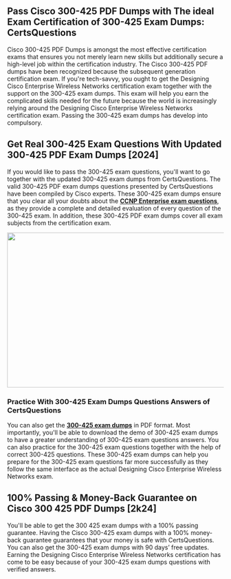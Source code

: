 <h2>Pass Cisco 300-425 PDF Dumps with The ideal Exam Certification of 300-425 Exam Dumps: CertsQuestions</h2>
<p>Cisco 300-425 PDF Dumps is amongst the most effective certification exams that ensures you not merely learn new skills but additionally secure a high-level job within the certification industry. The Cisco 300-425 PDF dumps have been recognized because the subsequent generation certification exam. If you're tech-savvy, you ought to get the Designing Cisco Enterprise Wireless Networks certification exam together with the support on the 300-425 exam dumps. This exam will help you earn the complicated skills needed for the future because the world is increasingly relying around the Designing Cisco Enterprise Wireless Networks certification exam. Passing the 300-425 exam dumps has develop into compulsory.</p>
<h2>Get Real 300-425 Exam Questions With Updated 300-425 PDF Exam Dumps [2024]</h2>
<p>If you would like to pass the 300-425 exam questions, you'll want to go together with the updated 300-425 exam dumps from CertsQuestions. The valid 300-425 PDF exam dumps questions presented by CertsQuestions have been compiled by Cisco experts. These 300-425 exam dumps ensure that you clear all your doubts about the <strong><a href="https://www.certsquestions.com/ccnp-enterprise--certification.html">CCNP Enterprise  exam questions</a></strong>, as they provide a complete and detailed evaluation of every question of the 300-425 exam. In addition, these 300-425 PDF exam dumps cover all exam subjects from the certification exam.</p>
<p><img style="display: block; margin-left: auto; margin-right: auto;" src="https://i.imgur.com/53zZ4Bb.png" alt="" width="720" height="360" /></p>
<h3>Practice With 300-425 Exam Dumps Questions Answers of CertsQuestions</h3>
<p>You can also get the <a href="https://www.certsquestions.com/300-425-pdf-dumps.html"><strong>300-425 exam dumps</strong></a> in PDF format. Most importantly, you'll be able to download the demo of 300-425 exam dumps to have a greater understanding of 300-425 exam questions answers. You can also practice for the 300-425 exam questions together with the help of correct 300-425 questions. These 300-425 exam dumps can help you prepare for the 300-425 exam questions far more successfully as they follow the same interface as the actual Designing Cisco Enterprise Wireless Networks exam.</p>
<h2>100% Passing &amp; Money-Back Guarantee on Cisco 300 425 PDF Dumps [2k24]</h2>
<p>You'll be able to get the 300 425 exam dumps with a 100% passing guarantee. Having the Cisco 300-425 exam dumps with a 100% money-back guarantee guarantees that your money is safe with CertsQuestions. You can also get the 300-425 exam dumps with 90 days&rsquo; free updates. Earning the Designing Cisco Enterprise Wireless Networks certification has come to be easy because of your 300-425 exam dumps questions with verified answers.</p>
